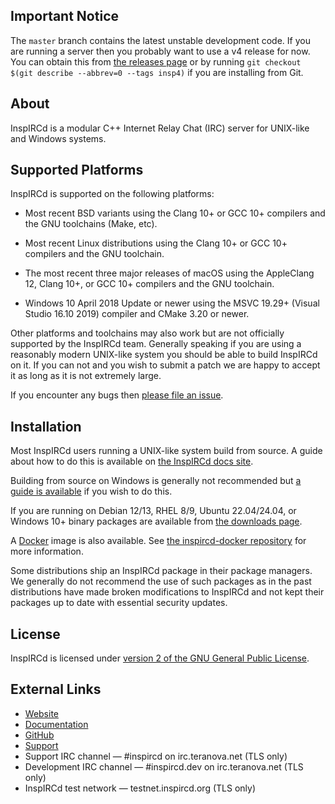 ## Important Notice

The `master` branch contains the latest unstable development code. If you are running a server then you probably want to use a v4 release for now. You can obtain this from [the releases page](https://github.com/inspircd/inspircd/releases/latest) or by running `git checkout $(git describe --abbrev=0 --tags insp4)` if you are installing from Git.

## About

InspIRCd is a modular C++ Internet Relay Chat (IRC) server for UNIX-like and Windows systems.

## Supported Platforms

InspIRCd is supported on the following platforms:

- Most recent BSD variants using the Clang 10+ or GCC 10+ compilers and the GNU toolchains (Make, etc).

- Most recent Linux distributions using the Clang 10+ or GCC 10+ compilers and the GNU toolchain.

- The most recent three major releases of macOS using the AppleClang 12, Clang 10+, or GCC 10+ compilers and the GNU toolchain.

- Windows 10 April 2018 Update or newer using the MSVC 19.29+ (Visual Studio 16.10 2019) compiler and CMake 3.20 or newer.

Other platforms and toolchains may also work but are not officially supported by the InspIRCd team. Generally speaking if you are using a reasonably modern UNIX-like system you should be able to build InspIRCd on it. If you can not and you wish to submit a patch we are happy to accept it as long as it is not extremely large.

If you encounter any bugs then [please file an issue](https://github.com/inspircd/inspircd/issues/new/choose).

## Installation

Most InspIRCd users running a UNIX-like system build from source. A guide about how to do this is available on [the InspIRCd docs site](https://docs.inspircd.org/4/installation/source).

Building from source on Windows is generally not recommended but [a guide is available](https://docs.inspircd.org/4/installation/windows-source/) if you wish to do this.

If you are running on Debian 12/13, RHEL 8/9, Ubuntu 22.04/24.04, or Windows 10+ binary packages are available from [the downloads page](https://github.com/inspircd/inspircd/releases/latest).

A [Docker](https://www.docker.com) image is also available. See [the inspircd-docker repository](https://github.com/inspircd/inspircd-docker) for more information.

Some distributions ship an InspIRCd package in their package managers. We generally do not recommend the use of such packages as in the past distributions have made broken modifications to InspIRCd and not kept their packages up to date with essential security updates.

## License

InspIRCd is licensed under [version 2 of the GNU General Public License](https://docs.inspircd.org/license).

## External Links

* [Website](https://www.inspircd.org)
* [Documentation](https://docs.inspircd.org)
* [GitHub](https://github.com/inspircd)
* [Support](https://docs.inspircd.org/support)
* Support IRC channel &mdash; \#inspircd on irc.teranova.net (TLS only)
* Development IRC channel &mdash; \#inspircd.dev on irc.teranova.net (TLS only)
* InspIRCd test network &mdash; testnet.inspircd.org (TLS only)
